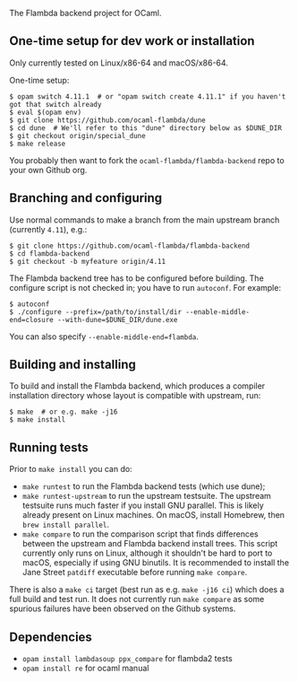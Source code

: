 The Flambda backend project for OCaml.

## One-time setup for dev work or installation

Only currently tested on Linux/x86-64 and macOS/x86-64.

One-time setup:
```
$ opam switch 4.11.1  # or "opam switch create 4.11.1" if you haven't got that switch already
$ eval $(opam env)
$ git clone https://github.com/ocaml-flambda/dune
$ cd dune  # We'll refer to this "dune" directory below as $DUNE_DIR
$ git checkout origin/special_dune
$ make release
```

You probably then want to fork the `ocaml-flambda/flambda-backend` repo to your own Github org.

## Branching and configuring

Use normal commands to make a branch from the main upstream branch (currently `4.11`), e.g.:
```
$ git clone https://github.com/ocaml-flambda/flambda-backend
$ cd flambda-backend
$ git checkout -b myfeature origin/4.11
```

The Flambda backend tree has to be configured before building.  The configure script is not checked
in; you have to run `autoconf`.  For example:
```
$ autoconf
$ ./configure --prefix=/path/to/install/dir --enable-middle-end=closure --with-dune=$DUNE_DIR/dune.exe
```
You can also specify `--enable-middle-end=flambda`.

## Building and installing

To build and install the Flambda backend, which produces a compiler installation directory whose
layout is compatible with upstream, run:
```
$ make  # or e.g. make -j16
$ make install
```

## Running tests

Prior to `make install` you can do:
- `make runtest` to run the Flambda backend tests (which use dune);
- `make runtest-upstream` to run the upstream testsuite. The upstream
testsuite runs much faster if you install GNU parallel. This is likely
already present on Linux machines. On macOS, install Homebrew, then `brew
install parallel`.
- `make compare` to run the comparison script that finds differences
between the upstream and Flambda backend install trees.  This script currently
only runs on Linux, although it shouldn't be hard to port to macOS, especially
if using GNU binutils.  It is recommended to install the Jane Street `patdiff` executable
before running `make compare`.

There is also a `make ci` target (best run as e.g. `make -j16 ci`) which does a full build
and test run.  It does not currently run `make compare` as some spurious failures have
been observed on the Github systems.

## Dependencies

- `opam install lambdasoup ppx_compare` for flambda2 tests
- `opam install re` for ocaml manual
